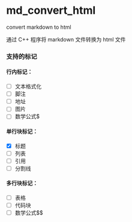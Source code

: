 # md_convert_html
convert markdown to html

通过 C++ 程序将 markdown 文件转换为 html 文件

### 支持的标记
#### 行内标记：
- [ ] 文本格式化
- [ ] 脚注
- [ ] 地址
- [ ] 图片
- [ ] 数学公式$

#### 单行块标记：
- [x] 标题
- [ ] 列表
- [ ] 引用
- [ ] 分割线

#### 多行块标记：
- [ ] 表格
- [ ] 代码块
- [ ] 数学公式$$